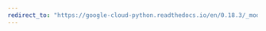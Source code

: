 ```yaml
---
redirect_to: "https://google-cloud-python.readthedocs.io/en/0.18.3/_modules/gcloud/monitoring/query.html"
---
```

